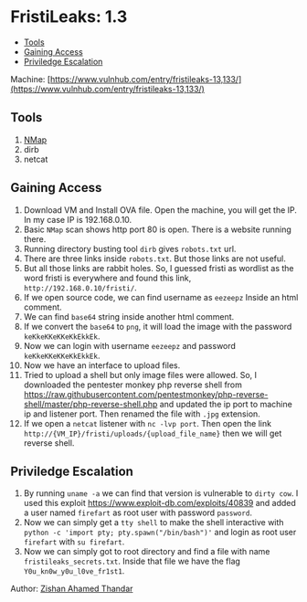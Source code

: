 # FristiLeaks: 1.3

- [Tools](#tools)
- [Gaining Access](#gaining-access)
- [Priviledge Escalation](#priviledge-escalation)

Machine: [https://www.vulnhub.com/entry/fristileaks-13,133/](https://www.vulnhub.com/entry/fristileaks-13,133/)

## Tools
1. [NMap](https://nmap.org/)
2. dirb
3. netcat

## Gaining Access
1. Download VM and Install OVA file. Open the machine, you will get the IP. In my case IP is 192.168.0.10.
2. Basic `NMap` scan shows http port 80 is open. There is a website running there. 
3. Running directory busting tool `dirb` gives `robots.txt` url. 
4. There are three links inside `robots.txt`. But those links are not useful.
5. But all those links are rabbit holes. So, I guessed fristi as wordlist as the word fristi is everywhere and found this link, `http://192.168.0.10/fristi/`.
6. If we open source code, we can find username as `eezeepz` Inside an html comment. 
7. We can find `base64` string inside another html comment. 
8. If we convert the `base64` to `png`, it will load the image with the password `keKkeKKeKKeKkEkkEk`. 
9. Now we can login with username `eezeepz` and password `keKkeKKeKKeKkEkkEk`.
10. Now we have an interface to upload files. 
11. Tried to upload a shell but only image files were allowed. So, I downloaded the pentester monkey php reverse shell from https://raw.githubusercontent.com/pentestmonkey/php-reverse-shell/master/php-reverse-shell.php and updated the ip port to machine ip and listener port. Then renamed the file with `.jpg` extension.
12. If we open a `netcat` listener with `nc -lvp port`. Then open the link `http://{VM_IP}/fristi/uploads/{upload_file_name}` then we will get reverse shell.

## Priviledge Escalation
1. By running `uname -a` we can find that version is vulnerable to `dirty cow`. I used this exploit https://www.exploit-db.com/exploits/40839 and added a user named `firefart` as root user with password `password`.
2. Now we can simply get a `tty shell` to make the shell interactive with `python -c 'import pty; pty.spawn("/bin/bash")'` and login as root user `firefart` with `su firefart`.
3. Now we can simply got to root directory and find a file with name `fristileaks_secrets.txt`. Inside that file we have the flag `Y0u_kn0w_y0u_l0ve_fr1st1`. 

Author: [Zishan Ahamed Thandar](https://ZishanAdThandar.github.io)

